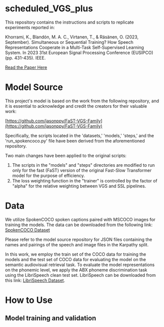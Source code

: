 # scheduled_VGS_plus

This repository contains the instructions and scripts to replicate experiments reported in:

Khorrami, K., Blandón, M. A. C., Virtanen, T., & Räsänen, O. (2023, September). Simultaneous or Sequential Training? How Speech Representations Cooperate in a Multi-Task Self-Supervised Learning System. In 2023 31st European Signal Processing Conference (EUSIPCO) (pp. 431-435). IEEE.

[Read the Paper Here](https://ieeexplore.ieee.org/abstract/document/10290051)

# Model Source

This project's model is based on the work from the following repository, and it is essential to acknowledge and credit the creators for their valuable work:

[https://github.com/jasonppy/FaST-VGS-Family](https://github.com/jasonppy/FaST-VGS-Family)

Specifically, the scripts located in the 'datasets,' 'models,' 'steps,' and the 'run_spokencoco.py' file have been derived from the aforementioned repository.

Two main changes have been applied to the original scripts:

1. The scripts in the "models" and "steps" directories are modified to run only for the fast (FaST) version of the original Fast-Slow Transformer model for the purpose of efficiency.
2. The loss weighting function in the "trainer" is controlled by the factor of "alpha" for the relative weighting between VGS and SSL pipelines.


# Data
We utilize SpokenCOCO spoken captions paired with MSCOCO images for training the models. The data can be downloaded from the following link:
[SpokenCOCO Dataset](https://groups.csail.mit.edu/sls/downloads/placesaudio/index.cgi)

Please refer to the model source repository for JSON files containing the names and pairings of the speech and image files in the Karpathy split. 

In this work, we employ the train set of the COCO data for training the models and the test set of COCO data for evaluating the model on the semantic audiovisual retrieval task. To evaluate the model representations on the phonemic level, we apply the ABX phoneme discrimination task using the LibriSpeech clean test set. LibriSpeech can be downloaded from this link: [LibriSpeech Dataset](https://www.openslr.org/12).

# How to Use

## Model training and validation
